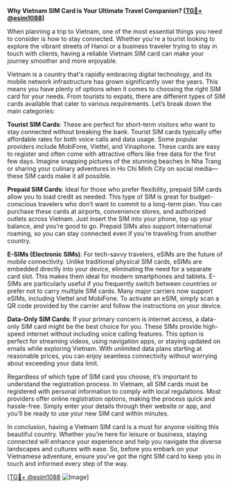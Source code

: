 **Why Vietnam SIM Card is Your Ultimate Travel Companion? [[TG💪+ @esim1088](https://t.me/s/esim1088)]**

When planning a trip to Vietnam, one of the most essential things you need to consider is how to stay connected. Whether you're a tourist looking to explore the vibrant streets of Hanoi or a business traveler trying to stay in touch with clients, having a reliable Vietnam SIM card can make your journey smoother and more enjoyable.

Vietnam is a country that's rapidly embracing digital technology, and its mobile network infrastructure has grown significantly over the years. This means you have plenty of options when it comes to choosing the right SIM card for your needs. From tourists to expats, there are different types of SIM cards available that cater to various requirements. Let’s break down the main categories:

**Tourist SIM Cards**: These are perfect for short-term visitors who want to stay connected without breaking the bank. Tourist SIM cards typically offer affordable rates for both voice calls and data usage. Some popular providers include MobiFone, Viettel, and Vinaphone. These cards are easy to register and often come with attractive offers like free data for the first few days. Imagine snapping pictures of the stunning beaches in Nha Trang or sharing your culinary adventures in Ho Chi Minh City on social media—these SIM cards make it all possible.

**Prepaid SIM Cards**: Ideal for those who prefer flexibility, prepaid SIM cards allow you to load credit as needed. This type of SIM is great for budget-conscious travelers who don’t want to commit to a long-term plan. You can purchase these cards at airports, convenience stores, and authorized outlets across Vietnam. Just insert the SIM into your phone, top up your balance, and you’re good to go. Prepaid SIMs also support international roaming, so you can stay connected even if you’re traveling from another country.

**E-SIMs (Electronic SIMs)**: For tech-savvy travelers, eSIMs are the future of mobile connectivity. Unlike traditional physical SIM cards, eSIMs are embedded directly into your device, eliminating the need for a separate card slot. This makes them ideal for modern smartphones and tablets. E-SIMs are particularly useful if you frequently switch between countries or prefer not to carry multiple SIM cards. Many major carriers now support eSIMs, including Viettel and MobiFone. To activate an eSIM, simply scan a QR code provided by the carrier and follow the instructions on your device.

**Data-Only SIM Cards**: If your primary concern is internet access, a data-only SIM card might be the best choice for you. These SIMs provide high-speed internet without including voice calling features. This option is perfect for streaming videos, using navigation apps, or staying updated on emails while exploring Vietnam. With unlimited data plans starting at reasonable prices, you can enjoy seamless connectivity without worrying about exceeding your data limit.

Regardless of which type of SIM card you choose, it’s important to understand the registration process. In Vietnam, all SIM cards must be registered with personal information to comply with local regulations. Most providers offer online registration options, making the process quick and hassle-free. Simply enter your details through their website or app, and you’ll be ready to use your new SIM card within minutes.

In conclusion, having a Vietnam SIM card is a must for anyone visiting this beautiful country. Whether you’re here for leisure or business, staying connected will enhance your experience and help you navigate the diverse landscapes and cultures with ease. So, before you embark on your Vietnamese adventure, ensure you’ve got the right SIM card to keep you in touch and informed every step of the way.

[[TG💪+ @esim1088](https://t.me/s/esim1088) ![Image](https://i.postimg.cc/Y0z9fWf4/image.png)]